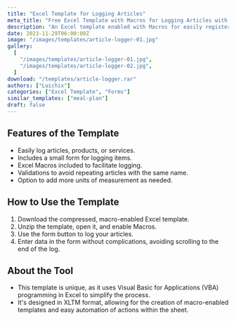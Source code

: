 ```yaml
---
title: "Excel Template for Logging Articles"
meta_title: "Free Excel Template with Macros for Logging Articles with a Form"
description: "An Excel template enabled with Macros for easily registering articles, products, or services. Download the free template with an Excel VBA form to add articles."
date: 2023-11-29T06:00:00Z
image: "/images/templates/article-logger-01.jpg"
gallery:
  [
    "/images/templates/article-logger-01.jpg",
    "/images/templates/article-logger-02.jpg",
  ]
download: "/templates/article-logger.rar"
authors: ["Luichix"]
categories: ["Excel Template", "Forms"]
similar_templates: ["meal-plan"]
draft: false
---
```


## Features of the Template

- Easily log articles, products, or services.
- Includes a small form for logging items.
- Excel Macros included to facilitate logging.
- Validations to avoid repeating articles with the same name.
- Option to add more units of measurement as needed.

## How to Use the Template

1. Download the compressed, macro-enabled Excel template.
2. Unzip the template, open it, and enable Macros.
3. Use the form button to log your articles.
4. Enter data in the form without complications, avoiding scrolling to the end of the log.

## About the Tool

- This template is unique, as it uses Visual Basic for Applications (VBA) programming in Excel to simplify the process.
- It's designed in XLTM format, allowing for the creation of macro-enabled templates and easy automation of actions within the sheet.

